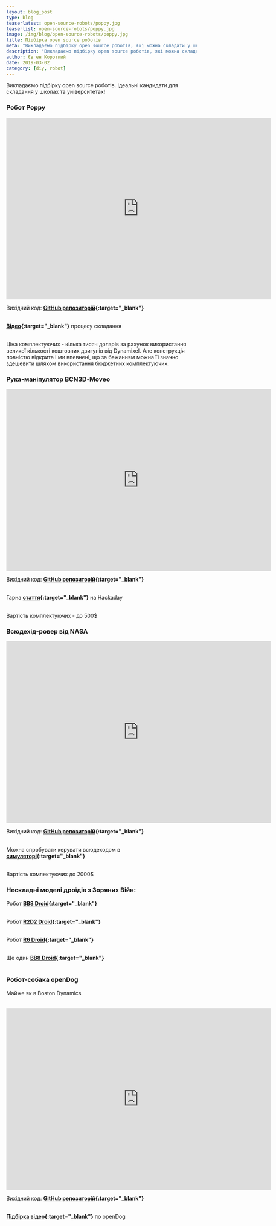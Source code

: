 ```yaml
---
layout: blog_post
type: blog
teaserlatest: open-source-robots/poppy.jpg
teaserlist: open-source-robots/poppy.jpg
image: /img/blog/open-source-robots/poppy.jpg
title: Підбірка open source роботів
meta: "Викладаємо підбірку open source роботів, які можна складати у школах та університетах"
description: "Викладаємо підбірку open source роботів, які можна складати у школах та університетах"
author: Євген Короткий
date: 2019-03-02 
category: [diy, robot]
---
```


Викладаємо підбірку open source роботів. Ідеальні кандидати для складання у школах та університетах! <br>

### Робот Poppy


<iframe src="https://www.youtube.com/embed/P15V3UwmXnc" width="700" height="480" frameborder="0" allowfullscreen=""> </iframe>


Вихідний код: **[GitHub репозиторій](https://github.com/poppy-project/poppy-humanoid){:target="_blank"}** <br><br>

**[Відео](https://www.youtube.com/watch?v=RqyVt9m4pCg){:target="_blank"}** процесу складання <br><br>

Ціна комплектуючих - кілька тисяч доларів за рахунок використання великої кількості коштовних двигунів від Dynamixel. Але конструкція повністю відкрита і ми впевнені, що за бажанням можна її значно здешевити шляхом використання бюджетних комплектуючих. <br>

### Рука-маніпулятор BCN3D-Moveo

<iframe src="https://www.youtube.com/embed/9RbIFXAsA4c" width="700" height="480" frameborder="0" allowfullscreen=""> </iframe>

Вихідний код: **[GitHub репозиторій](https://github.com/BCN3D/BCN3D-Moveo){:target="_blank"}** <br><br>

Гарна  **[стаття](https://hackaday.io/project/3800-3d-printable-robot-arm){:target="_blank"}** на Hackaday <br><br>

Вартість комплектуючих - до 500$

### Всюдехід-ровер від NASA

<iframe src="https://www.youtube.com/embed/RmY0xhPJdXA" width="700" height="480" frameborder="0" allowfullscreen=""> </iframe>

Вихідний код: **[GitHub репозиторій](https://github.com/nasa-jpl/open-source-rover){:target="_blank"}** <br><br> 

Можна спробувати керувати всюдеходом в **[симуляторі](https://opensourcerover.jpl.nasa.gov){:target="_blank"}** <br><br>

Вартість комлектуючих до 2000$

### Нескладні моделі дроїдів з Зоряних Війн:

Робот **[BB8 Droid](https://www.instructables.com/id/DIY-Life-Size-Phone-Controlled-BB8-Droid){:target="_blank"}** <br><br>

Робот **[R2D2 Droid](https://www.instructables.com/id/HI-R2D2-Make-a-3D-Print-Talking-R2D2-Robot){:target="_blank"}** <br><br>

Робот **[R6 Droid](http://www.xrobots.co.uk/category/r6-droid/){:target="_blank"}** <br><br>

Ще один **[BB8 Droid](http://www.xrobots.co.uk/category/bb8/){:target="_blank"}** <br><br>

### Робот-собака openDog

Майже як в Boston Dynamics <br><br>

<iframe src="https://www.youtube.com/embed/4MGZvcd0xxc" width="700" height="480" frameborder="0" allowfullscreen=""> </iframe>

Вихідний код: **[GitHub репозиторій](https://github.com/XRobots/openDog){:target="_blank"}** <br><br>

**[Підбірка відео](https://www.youtube.com/watch?v=0BoPoWF_FwY&list=PLpwJoq86vov_PkA0bla0eiUTsCAPi_mZf){:target="_blank"}** по openDog
